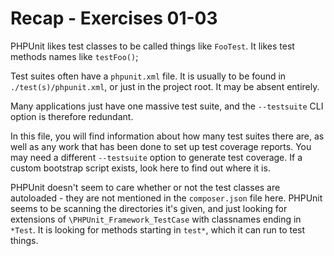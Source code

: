 # Recap - Exercises 01-03

PHPUnit likes test classes to be called things like `FooTest`.  It likes test methods names like `testFoo()`;

Test suites often have a `phpunit.xml` file.  It is usually to be found in `./test(s)/phpunit.xml`, or just in the project root.  It
may be absent entirely.

Many applications just have one massive test suite, and the `--testsuite` CLI option is therefore redundant.

In this file, you will find information about how many test suites there are, as well as any work that has been done to set up test
coverage reports.  You may need a different `--testsuite` option to generate test coverage.  If a custom bootstrap script exists, look
here to find out where it is.

PHPUnit doesn't seem to care whether or not the test classes are autoloaded - they are not mentioned in the `composer.json` file
here.  PHPUnit seems to be scanning the directories it's given, and just looking for extensions of `\PHPUnit_Framework_TestCase` with
classnames ending in `*Test`.  It is looking for methods starting in `test*`, which it can run to test things.
